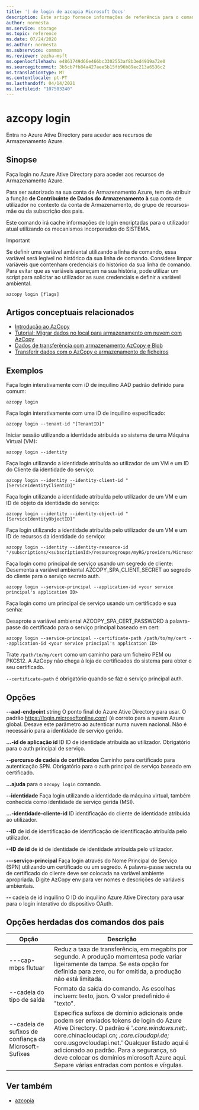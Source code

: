```yaml
---
title: '| de login de azcopia Microsoft Docs'
description: Este artigo fornece informações de referência para o comando de login da azcopia.
author: normesta
ms.service: storage
ms.topic: reference
ms.date: 07/24/2020
ms.author: normesta
ms.subservice: common
ms.reviewer: zezha-msft
ms.openlocfilehash: e4861749d66e466bc3302553af8b3ed4919a72e0
ms.sourcegitcommit: 3b5cb7fb84a427aee5b15fb96b89ec213a6536c2
ms.translationtype: MT
ms.contentlocale: pt-PT
ms.lasthandoff: 04/14/2021
ms.locfileid: "107503240"
---
```

# <a name="azcopy-login"></a>azcopy login

Entra no Azure Ative Directory para aceder aos recursos de Armazenamento Azure.

## <a name="synopsis"></a>Sinopse

Faça login no Azure Ative Directory para aceder aos recursos de Armazenamento Azure.

Para ser autorizado na sua conta de Armazenamento Azure, tem de atribuir a função **de Contribuinte de Dados do Armazenamento à** sua conta de utilizador no contexto da conta de Armazenamento, do grupo de recursos-mãe ou da subscrição dos pais.

Este comando irá cache informações de login encriptadas para o utilizador atual utilizando os mecanismos incorporados do SISTEMA.

> [!IMPORTANT]
> Se definir uma variável ambiental utilizando a linha de comando, essa variável será legível no histórico da sua linha de comando. Considere limpar variáveis que contenham credenciais do histórico da sua linha de comando. Para evitar que as variáveis apareçam na sua história, pode utilizar um script para solicitar ao utilizador as suas credenciais e definir a variável ambiental.

```azcopy
azcopy login [flags]
```

## <a name="related-conceptual-articles"></a>Artigos conceptuais relacionados

- [Introdução ao AzCopy](storage-use-azcopy-v10.md)
- [Tutorial: Migrar dados no local para armazenamento em nuvem com AzCopy](storage-use-azcopy-migrate-on-premises-data.md)
- [Dados de transferência com armazenamento AzCopy e Blob](./storage-use-azcopy-v10.md#transfer-data)
- [Transferir dados com o AzCopy e armazenamento de ficheiros](storage-use-azcopy-files.md)

## <a name="examples"></a>Exemplos

Faça login interativamente com iD de inquilino AAD padrão definido para comum:

```azcopy
azcopy login
```

Faça login interativamente com uma iD de inquilino especificado:

```azcopy
azcopy login --tenant-id "[TenantID]"
```

Iniciar sessão utilizando a identidade atribuída ao sistema de uma Máquina Virtual (VM):

```azcopy
azcopy login --identity
```

Faça login utilizando a identidade atribuída ao utilizador de um VM e um ID do Cliente da identidade do serviço:
  
```azcopy
azcopy login --identity --identity-client-id "[ServiceIdentityClientID]"
```
 
Faça login utilizando a identidade atribuída pelo utilizador de um VM e um ID de objeto da identidade do serviço:

```azcopy
azcopy login --identity --identity-object-id "[ServiceIdentityObjectID]"
```

Faça login utilizando a identidade atribuída pelo utilizador de um VM e um ID de recursos da identidade do serviço:
 
```azcopy
azcopy login --identity --identity-resource-id "/subscriptions/<subscriptionId>/resourcegroups/myRG/providers/Microsoft.ManagedIdentity/userAssignedIdentities/myID"
```

Faça login como principal de serviço usando um segredo de cliente: Desementa a variável ambiental AZCOPY_SPA_CLIENT_SECRET ao segredo do cliente para o serviço secreto auth.

```azcopy
azcopy login --service-principal --application-id <your service principal's application ID>
```

Faça login como um principal de serviço usando um certificado e sua senha:

Desaprote a variável ambiental AZCOPY_SPA_CERT_PASSWORD à palavra-passe do certificado para o serviço principal baseado em cert:

```azcopy
azcopy login --service-principal --certificate-path /path/to/my/cert --application-id <your service principal's application ID>
```

Trate `/path/to/my/cert` como um caminho para um ficheiro PEM ou PKCS12. A AzCopy não chega à loja de certificados do sistema para obter o seu certificado.

`--certificate-path` é obrigatório quando se faz o serviço principal auth.

## <a name="options"></a>Opções

**--aad-endpoint** string O ponto final do Azure Ative Directory para usar. O padrão https://login.microsoftonline.com) (é correto para a nuvem Azure global. Desave este parâmetro ao autenticar numa nuvem nacional. Não é necessário para a identidade de serviço gerido.

**...-id de aplicação id** ID ID de identidade atribuída ao utilizador. Obrigatório para o auth principal de serviço.

**--percurso de cadeia de certificados** Caminho para certificado para autenticação SPN. Obrigatório para o auth principal de serviço baseado em certificado.

**...ajuda**   para o `azcopy login` comando.

**--identidade**   Faça login utilizando a identidade da máquina virtual, também conhecida como identidade de serviço gerida (MSI).

**...-identidade-cliente-id** ID identificação do cliente de identidade atribuída ao utilizador.

**--ID** de id de identificação de identificação de identificação atribuída pelo utilizador.

**--ID de id** de id de identidade de identidade atribuída pelo utilizador.

**---serviço-principal**   Faça login através do Nome Principal de Serviço (SPN) utilizando um certificado ou um segredo. A palavra-passe secreta ou de certificado do cliente deve ser colocada na variável ambiente apropriada. Digite AzCopy env para ver nomes e descrições de variáveis ambientais.

**--** cadeia de id inquilino O ID do inquilino Azure Ative Directory para usar para o login interativo do dispositivo OAuth.

## <a name="options-inherited-from-parent-commands"></a>Opções herdadas dos comandos dos pais

|Opção|Descrição|
|---|---|
|---cap-mbps flutuar|Reduz a taxa de transferência, em megabits por segundo. A produção momentesa pode variar ligeiramente da tampa. Se esta opção for definida para zero, ou for omitida, a produção não está limitada.|
|--cadeia do tipo de saída|Formato da saída do comando. As escolhas incluem: texto, json. O valor predefinido é "texto".|
|--cadeia de sufixos de confiança da Microsoft-Sufixes   |Especifica sufixos de domínio adicionais onde podem ser enviados tokens de login do Azure Ative Directory.  O padrão é '*.core.windows.net;*. core.chinacloudapi.cn; *.core.cloudapi.de;* core.usgovcloudapi.net.' Qualquer listado aqui é adicionado ao padrão. Para a segurança, só deve colocar os domínios microsoft Azure aqui. Separe várias entradas com pontos e vírgulas.|

## <a name="see-also"></a>Ver também

- [azcopia](storage-ref-azcopy.md)
